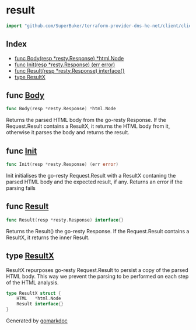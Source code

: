 <!-- Code generated by gomarkdoc. DO NOT EDIT -->

# result

```go
import "github.com/SuperBuker/terraform-provider-dns-he-net/client/client/result"
```

## Index

- [func Body(resp *resty.Response) *html.Node](<#func-body>)
- [func Init(resp *resty.Response) (err error)](<#func-init>)
- [func Result(resp *resty.Response) interface{}](<#func-result>)
- [type ResultX](<#type-resultx>)


## func [Body](<https://github.com/SuperBuker/terraform-provider-dns-he-net/tree/master/common/client/client/result/blob/master/client/client/result/result.go#L50>)

```go
func Body(resp *resty.Response) *html.Node
```

Returns the parsed HTML body from the go\-resty Response. If the Request.Result contains a ResultX, it returns the HTML body from it, otherwise it parses the body and returns the result.

## func [Init](<https://github.com/SuperBuker/terraform-provider-dns-he-net/tree/master/common/client/client/result/blob/master/client/client/result/result.go#L23>)

```go
func Init(resp *resty.Response) (err error)
```

Init initialises the go\-resty Request.Result with a ResultX contaning the parsed HTML body and the expected result, if any. Returns an error if the parsing fails

## func [Result](<https://github.com/SuperBuker/terraform-provider-dns-he-net/tree/master/common/client/client/result/blob/master/client/client/result/result.go#L64>)

```go
func Result(resp *resty.Response) interface{}
```

Returns the Result\(\) the go\-resty Response. If the Request.Result contains a ResultX, it returns the inner Result.

## type [ResultX](<https://github.com/SuperBuker/terraform-provider-dns-he-net/tree/master/common/client/client/result/blob/master/client/client/result/result.go#L15-L18>)

ResultX repurposes go\-resty Request.Result to persist a copy of the parsed HTML body. This way we prevent the parsing to be performed on each step of the HTML analysis.

```go
type ResultX struct {
    HTML   *html.Node
    Result interface{}
}
```



Generated by [gomarkdoc](<https://github.com/princjef/gomarkdoc>)
